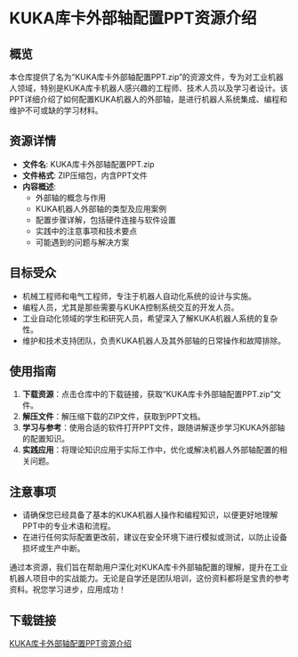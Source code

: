 # KUKA库卡外部轴配置PPT资源介绍

## 概览
本仓库提供了名为“KUKA库卡外部轴配置PPT.zip”的资源文件，专为对工业机器人领域，特别是KUKA库卡机器人感兴趣的工程师、技术人员以及学习者设计。该PPT详细介绍了如何配置KUKA机器人的外部轴，是进行机器人系统集成、编程和维护不可或缺的学习材料。

## 资源详情
- **文件名**: KUKA库卡外部轴配置PPT.zip
- **文件格式**: ZIP压缩包，内含PPT文件
- **内容概述**:
  - 外部轴的概念与作用
  - KUKA机器人外部轴的类型及应用案例
  - 配置步骤详解，包括硬件连接与软件设置
  - 实践中的注意事项和技术要点
  - 可能遇到的问题与解决方案

## 目标受众
- 机械工程师和电气工程师，专注于机器人自动化系统的设计与实施。
- 编程人员，尤其是那些需要与KUKA控制系统交互的开发人员。
- 工业自动化领域的学生和研究人员，希望深入了解KUKA机器人系统的复杂性。
- 维护和技术支持团队，负责KUKA机器人及其外部轴的日常操作和故障排除。

## 使用指南
1. **下载资源**：点击仓库中的下载链接，获取“KUKA库卡外部轴配置PPT.zip”文件。
2. **解压文件**：解压缩下载的ZIP文件，获取到PPT文档。
3. **学习与参考**：使用合适的软件打开PPT文件，跟随讲解逐步学习KUKA外部轴的配置知识。
4. **实践应用**：将理论知识应用于实际工作中，优化或解决机器人外部轴配置的相关问题。

## 注意事项
- 请确保您已经具备了基本的KUKA机器人操作和编程知识，以便更好地理解PPT中的专业术语和流程。
- 在进行任何实际配置更改前，建议在安全环境下进行模拟或测试，以防止设备损坏或生产中断。

通过本资源，我们旨在帮助用户深化对KUKA库卡外部轴配置的理解，提升在工业机器人项目中的实战能力。无论是自学还是团队培训，这份资料都将是宝贵的参考资料。祝您学习进步，应用成功！

## 下载链接

[KUKA库卡外部轴配置PPT资源介绍](https://pan.quark.cn/s/6acca5776f71)
